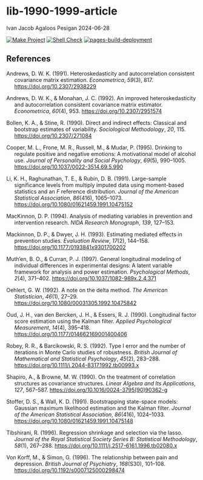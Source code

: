 lib-1990-1999-article
================
Ivan Jacob Agaloos Pesigan
2024-06-28

<!-- README.md is generated from .setup/readme/README.Rmd. Please edit that file -->
<!-- badges: start -->

[![Make
Project](https://github.com/ijapesigan/lib-1990-1999-article/actions/workflows/make.yml/badge.svg)](https://github.com/ijapesigan/lib-1990-1999-article/actions/workflows/make.yml)
[![Shell
Check](https://github.com/ijapesigan/lib-1990-1999-article/actions/workflows/shellcheck.yml/badge.svg)](https://github.com/ijapesigan/lib-1990-1999-article/actions/workflows/shellcheck.yml)
[![pages-build-deployment](https://github.com/ijapesigan/lib-1990-1999-article/actions/workflows/pages/pages-build-deployment/badge.svg)](https://github.com/ijapesigan/lib-1990-1999-article/actions/workflows/pages/pages-build-deployment)
<!-- badges: end -->

## References

<div id="refs" class="references csl-bib-body hanging-indent"
entry-spacing="0" line-spacing="2">

<div id="ref-Andrews-1991" class="csl-entry">

Andrews, D. W. K. (1991). Heteroskedasticity and autocorrelation
consistent covariance matrix estimation. *Econometrica*, *59*(3), 817.
<https://doi.org/10.2307/2938229>

</div>

<div id="ref-Andrews-Monahan-1992" class="csl-entry">

Andrews, D. W. K., & Monahan, J. C. (1992). An improved
heteroskedasticity and autocorrelation consistent covariance matrix
estimator. *Econometrica*, *60*(4), 953.
<https://doi.org/10.2307/2951574>

</div>

<div id="ref-Bollen-Stine-1990" class="csl-entry">

Bollen, K. A., & Stine, R. (1990). Direct and indirect effects:
Classical and bootstrap estimates of variability. *Sociological
Methodology*, *20*, 115. <https://doi.org/10.2307/271084>

</div>

<div id="ref-Cooper-Frone-Russell-etal-1995" class="csl-entry">

Cooper, M. L., Frone, M. R., Russell, M., & Mudar, P. (1995). Drinking
to regulate positive and negative emotions: A motivational model of
alcohol use. *Journal of Personality and Social Psychology*, *69*(5),
990–1005. <https://doi.org/10.1037/0022-3514.69.5.990>

</div>

<div id="ref-Li-Raghunathan-Rubin-1991" class="csl-entry">

Li, K. H., Raghunathan, T. E., & Rubin, D. B. (1991). Large-sample
significance levels from multiply imputed data using moment-based
statistics and an $F$ reference distribution. *Journal of the American
Statistical Association*, *86*(416), 1065–1073.
<https://doi.org/10.1080/01621459.1991.10475152>

</div>

<div id="ref-MacKinnon-1994" class="csl-entry">

MacKinnon, D. P. (1994). Analysis of mediating variables in prevention
and intervention research. *NIDA Research Monograph*, *139*, 127–153.

</div>

<div id="ref-Mackinnon-Dwyer-1993" class="csl-entry">

Mackinnon, D. P., & Dwyer, J. H. (1993). Estimating mediated effects in
prevention studies. *Evaluation Review*, *17*(2), 144–158.
<https://doi.org/10.1177/0193841x9301700202>

</div>

<div id="ref-Muthen-Curran-1997" class="csl-entry">

Muth’en, B. O., & Curran, P. J. (1997). General longitudinal modeling of
individual differences in experimental designs: A latent variable
framework for analysis and power estimation. *Psychological Methods*,
*2*(4), 371–402. <https://doi.org/10.1037/1082-989x.2.4.371>

</div>

<div id="ref-Oehlert-1992" class="csl-entry">

Oehlert, G. W. (1992). A note on the delta method. *The American
Statistician*, *46*(1), 27–29.
<https://doi.org/10.1080/00031305.1992.10475842>

</div>

<div id="ref-Oud-vandenBercken-Essers-1990" class="csl-entry">

Oud, J. H., van den Bercken, J. H., & Essers, R. J. (1990). Longitudinal
factor score estimation using the Kalman filter. *Applied Psychological
Measurement*, *14*(4), 395–418.
<https://doi.org/10.1177/014662169001400406>

</div>

<div id="ref-Robey-Barcikowski-1992" class="csl-entry">

Robey, R. R., & Barcikowski, R. S. (1992). Type I error and the number
of iterations in Monte Carlo studies of robustness. *British Journal of
Mathematical and Statistical Psychology*, *45*(2), 283–288.
<https://doi.org/10.1111/j.2044-8317.1992.tb00993.x>

</div>

<div id="ref-Shapiro-Browne-1990" class="csl-entry">

Shapiro, A., & Browne, M. W. (1990). On the treatment of correlation
structures as covariance structures. *Linear Algebra and Its
Applications*, *127*, 567–587.
<https://doi.org/10.1016/0024-3795(90)90362-g>

</div>

<div id="ref-Stoffer-Wall-1991" class="csl-entry">

Stoffer, D. S., & Wall, K. D. (1991). Bootstrapping state-space models:
Gaussian maximum likelihood estimation and the Kalman filter. *Journal
of the American Statistical Association*, *86*(416), 1024–1033.
<https://doi.org/10.1080/01621459.1991.10475148>

</div>

<div id="ref-Tibshirani-1996" class="csl-entry">

Tibshirani, R. (1996). Regression shrinkage and selection via the lasso.
*Journal of the Royal Statistical Society Series B: Statistical
Methodology*, *58*(1), 267–288.
<https://doi.org/10.1111/j.2517-6161.1996.tb02080.x>

</div>

<div id="ref-VonKorff-Simon-1996" class="csl-entry">

Von Korff, M., & Simon, G. (1996). The relationship between pain and
depression. *British Journal of Psychiatry*, *168*(S30), 101–108.
<https://doi.org/10.1192/s0007125000298474>

</div>

</div>
